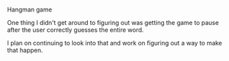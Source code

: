 # 

Hangman game 

One thing I didn't get around to figuring out was getting the game to pause after the user correctly guesses the entire word. 

I plan on continuing to look into that and work on figuring out a way to make that happen.
